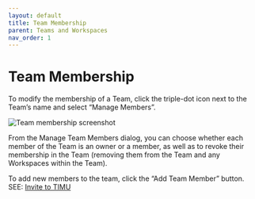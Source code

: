 ```yaml
---
layout: default
title: Team Membership
parent: Teams and Workspaces
nav_order: 1
---
```


# Team Membership

To modify the membership of a Team, click the triple-dot icon next to the Team’s name and select “Manage Members”.

![Team membership screenshot](https://fakeimg.pl/640x360/)

From the Manage Team Members dialog, you can choose whether each member of the Team is an owner or a member, as well as to revoke their membership in the Team (removing them from the Team and any Workspaces within the Team).

To add new members to the team, click the “Add Team Member” button. SEE: [Invite to TIMU](Invite%20to%20TIMU.html)
